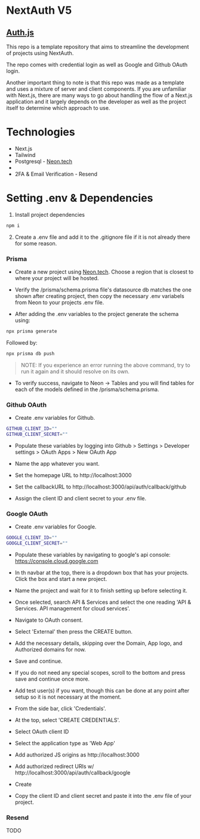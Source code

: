 
# NextAuth V5

## [Auth.js](https://authjs.dev/)

This repo is a template repository that aims to streamline the development of projects using NextAuth.

The repo comes with credential login as well as Google and Github OAuth login.

Another important thing to note is that this repo was made as a template and uses a mixture of server and client components. If you are unfamiliar with Next.js, there are many ways to go about handling the flow of a Next.js application and it largely depends on the developer as well as the project itself to determine which approach to use.

# Technologies

- Next.js
- Tailwind
- Postgresql - [Neon.tech](https://neon.tech/) 
- 
- 2FA & Email Verification - Resend

# Setting .env & Dependencies

1. Install project dependencies

```bash
npm i
```

2. Create a .env file and add it to the .gitignore file if it is not already there for some reason.

### Prisma 

- Create a new project using [Neon.tech](https://neon.tech/). Choose a region that is closest to where your project will be hosted.

- Verify the /prisma/schema.prisma file's datasource db matches the one shown after creating project, then copy the necessary .env variabels from Neon to your projects .env file.

- After adding the .env variables to the project generate the schema using:
```bash
npx prisma generate
```

Followed by: 
```bash
npx prisma db push
```
> NOTE: If you experience an error running the above command, try to run it again and it should resolve on its own.

- To verify success, navigate to Neon -> Tables and you will find tables for each of the models defined in the /prisma/schema.prisma.

### Github OAuth

- Create .env variables for Github.

```bash
GITHUB_CLIENT_ID=""
GITHUB_CLIENT_SECRET=""
```
- Populate these variables by logging into Github > Settings > Developer settings > OAuth Apps > New OAuth App

- Name the app whatever you want.
- Set the homepage URL to http://localhost:3000
- Set the callbackURL to http://localhost:3000/api/auth/callback/github
- Assign the client ID and client secret to your .env file.

### Google OAuth

- Create .env variables for Google.

```bash
GOOGLE_CLIENT_ID=""
GOOGLE_CLIENT_SECRET=""
```
- Populate these variables by navigating to google's api console: https://console.cloud.google.com

- In th navbar at the top, there is a dropdown box that has your projects. Click the box and start a new project.

- Name the project and wait for it to finish setting up before selecting it.
- Once selected, search API & Services and select the one reading 'API & Services. API management for cloud services'.
- Navigate to OAuth consent.
- Select 'External' then press the CREATE button.
- Add the necessary details, skipping over the Domain, App logo, and Authorized domains for now.
- Save and continue.
- If you do not need any special scopes, scroll to the bottom and press save and continue once more.
- Add test user(s) if you want, though this can be done at any point after setup so it is not necessary at the moment.

- From the side bar, click 'Credentials'.
- At the top, select 'CREATE CREDENTIALS'.
- Select OAuth client ID
- Select the application type as 'Web App'
- Add authorized JS origins as http://localhost:3000
- Add authorized redirect URIs w/ http://localhost:3000/api/auth/callback/google
- Create
- Copy the client ID and client secret and paste it into the .env file of your project.

### Resend

TODO